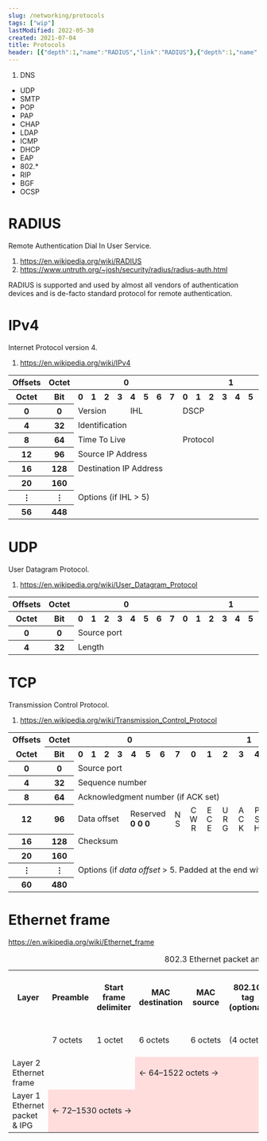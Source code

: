 ```yaml
---
slug: /networking/protocols
tags: ["wip"]
lastModified: 2022-05-30
created: 2021-07-04
title: Protocols
header: [{"depth":1,"name":"RADIUS","link":"RADIUS"},{"depth":1,"name":"IPv4","link":"IPv4"},{"depth":1,"name":"UDP","link":"UDP"},{"depth":1,"name":"TCP","link":"TCP"},{"depth":1,"name":"Ethernet frame","link":"Ethernet-frame"}]
---
```


1. DNS
- UDP
- SMTP
- POP
- PAP
- CHAP
- LDAP
- ICMP
- DHCP
- EAP
- 802.*
- RIP
- BGF
- OCSP

# RADIUS
Remote Authentication Dial In User Service.

1. https://en.wikipedia.org/wiki/RADIUS
2. https://www.untruth.org/~josh/security/radius/radius-auth.html

RADIUS is supported and used by almost all vendors of authentication devices and is de-facto standard protocol for remote authentication.

# IPv4
Internet Protocol version 4.

1. https://en.wikipedia.org/wiki/IPv4

<table class="no-padding">
<tbody><tr>
<th>Offsets
</th>
<th>Octet
</th>
<th colspan="8">0
</th>
<th colspan="8">1
</th>
<th colspan="8">2
</th>
<th colspan="8">3
</th></tr>
<tr>
<th>Octet
</th>
<th>Bit
</th>
<th style="width:2.6%;">0
</th>
<th style="width:2.6%;">1
</th>
<th style="width:2.6%;">2
</th>
<th style="width:2.6%;">3
</th>
<th style="width:2.6%;">4
</th>
<th style="width:2.6%;">5
</th>
<th style="width:2.6%;">6
</th>
<th style="width:2.6%;">7
</th>
<th style="width:2.6%;">0
</th>
<th style="width:2.6%;">1
</th>
<th style="width:2.6%;">2
</th>
<th style="width:2.6%;">3
</th>
<th style="width:2.6%;">4
</th>
<th style="width:2.6%;">5
</th>
<th style="width:2.6%;">6
</th>
<th style="width:2.6%;">7
</th>
<th style="width:2.6%;">0
</th>
<th style="width:2.6%;">1
</th>
<th style="width:2.6%;">2
</th>
<th style="width:2.6%;">3
</th>
<th style="width:2.6%;">4
</th>
<th style="width:2.6%;">5
</th>
<th style="width:2.6%;">6
</th>
<th style="width:2.6%;">7
</th>
<th style="width:2.6%;">0
</th>
<th style="width:2.6%;">1
</th>
<th style="width:2.6%;">2
</th>
<th style="width:2.6%;">3
</th>
<th style="width:2.6%;">4
</th>
<th style="width:2.6%;">5
</th>
<th style="width:2.6%;">6
</th>
<th style="width:2.6%;">7
</th></tr>
<tr>
<th>0
</th>
<th>0
</th>
<td colspan="4">Version
</td>
<td colspan="4">IHL
</td>
<td colspan="6">DSCP
</td>
<td colspan="2">ECN
</td>
<td colspan="16">Total Length
</td></tr>
<tr>
<th>4
</th>
<th>32
</th>
<td colspan="16">Identification
</td>
<td colspan="3">Flags
</td>
<td colspan="13">Fragment Offset
</td></tr>
<tr>
<th>8
</th>
<th>64
</th>
<td colspan="8">Time To Live
</td>
<td colspan="8">Protocol
</td>
<td colspan="16">Header Checksum
</td></tr>
<tr>
<th>12
</th>
<th>96
</th>
<td colspan="32">Source IP Address
</td></tr>
<tr>
<th>16
</th>
<th>128
</th>
<td colspan="32">Destination IP Address
</td></tr>
<tr>
<th>20
</th>
<th>160
</th>
<td colspan="32" rowspan="3">Options (if IHL &gt; 5)
</td></tr>
<tr>
<th>⋮
</th>
<th>⋮
</th></tr>
<tr>
<th>56
</th>
<th>448
</th></tr></tbody></table>

# UDP
User Datagram Protocol.

1. https://en.wikipedia.org/wiki/User_Datagram_Protocol

<table class="no-padding">
<tbody><tr>
<th>Offsets
</th>
<th>Octet </th>
<th colspan="8">0
</th>
<th colspan="8">1
</th>
<th colspan="8">2
</th>
<th colspan="8">3
</th></tr>
<tr>
<th>Octet </th>
<th>Bit</th>
<th>0</th>
<th>1</th>
<th>2</th>
<th>3</th>
<th>4</th>
<th>5</th>
<th>6</th>
<th>7</th>
<th>0</th>
<th>1</th>
<th>2</span></th>
<th>3</span></th>
<th>4</span></th>
<th>5</span></th>
<th>6</span></th>
<th>7</span></th>
<th>0</span></th>
<th>1</span></th>
<th>2</span></th>
<th>3</span></th>
<th>4</span></th>
<th>5</span></th>
<th>6</span></th>
<th>7</span></th>
<th>0</span></th>
<th>1</span></th>
<th>2</span></th>
<th>3</span></th>
<th>4</span></th>
<th>5</span></th>
<th>6</span></th>
<th>7</span>
</th></tr>
<tr>
<th>0
</th>
<th>0
</th>
<td colspan="16" >Source port</td>
<td colspan="16">Destination port
</td></tr>
<tr>
<th>4
</th>
<th>32 </th>
<td colspan="16">Length</td>
<td colspan="16">Checksum
</td></tr></tbody></table>

# TCP
Transmission Control Protocol.

1. https://en.wikipedia.org/wiki/Transmission_Control_Protocol

<table class="no-padding">
  <tbody>
    <tr>
      <th>Offsets</th>
      <th>Octet</th>
      <th colspan="8">0</th>
      <th colspan="8">1</th>
      <th colspan="8">2</th>
      <th colspan="8">3</th>
    </tr>
    <tr>
      <th style="border-top: none">Octet</th>
      <th>Bit</th>
      <th>0</th>
      <th>1</th>
      <th>2</th>
      <th>3</th>
      <th>4</th>
      <th>5</th>
      <th>6</th>
      <th>7</th>
      <th>0</th>
      <th>1</th>
      <th>2</th>
      <th>3</th>
      <th>4</th>
      <th>5</th>
      <th>6</th>
      <th>7</th>
      <th>0</th>
      <th>1</th>
      <th>2</th>
      <th>3</th>
      <th>4</th>
      <th>5</th>
      <th>6</th>
      <th>7</th>
      <th>0</th>
      <th>1</th>
      <th>2</th>
      <th>3</th>
      <th>4</th>
      <th>5</th>
      <th>6</th>
      <th>7</th>
    </tr>
    <tr>
      <th>0</th>
      <th>0</th>
      <td colspan="16">Source port</td>
      <td colspan="16">Destination port</td>
    </tr>
    <tr>
      <th>4</th>
      <th>32</th>
      <td colspan="32">Sequence number</td>
    </tr>
    <tr>
      <th>8</th>
      <th>64</th>
      <td colspan="32">Acknowledgment number (if ACK set)</td>
    </tr>
    <tr>
      <th>12</th>
      <th>96</th>
      <td colspan="4">Data offset</td>
      <td colspan="3">Reserved<br /><b>0 0 0</b></td>
      <td>
        <div
          style="
            writing-mode: vertical-lr;
            text-orientation: upright;
            letter-spacing: -0.12em;
            line-height: 1em;
            width: 1em;
          "
        >
          NS
        </div>
      </td>
      <td>
        <div
          style="
            writing-mode: vertical-lr;
            text-orientation: upright;
            letter-spacing: -0.12em;
            line-height: 1em;
            width: 1em;
          "
        >
          CWR
        </div>
      </td>
      <td>
        <div
          style="
            writing-mode: vertical-lr;
            text-orientation: upright;
            letter-spacing: -0.12em;
            line-height: 1em;
            width: 1em;
          "
        >
          ECE
        </div>
      </td>
      <td>
        <div
          style="
            writing-mode: vertical-lr;
            text-orientation: upright;
            letter-spacing: -0.12em;
            line-height: 1em;
            width: 1em;
          "
        >
          URG
        </div>
      </td>
      <td>
        <div
          style="
            writing-mode: vertical-lr;
            text-orientation: upright;
            letter-spacing: -0.12em;
            line-height: 1em;
            width: 1em;
          "
        >
          ACK
        </div>
      </td>
      <td>
        <div
          style="
            writing-mode: vertical-lr;
            text-orientation: upright;
            letter-spacing: -0.12em;
            line-height: 1em;
            width: 1em;
          "
        >
          PSH
        </div>
      </td>
      <td>
        <div
          style="
            writing-mode: vertical-lr;
            text-orientation: upright;
            letter-spacing: -0.12em;
            line-height: 1em;
            width: 1em;
          "
        >
          RST
        </div>
      </td>
      <td>
        <div
          style="
            writing-mode: vertical-lr;
            text-orientation: upright;
            letter-spacing: -0.12em;
            line-height: 1em;
            width: 1em;
          "
        >
          SYN
        </div>
      </td>
      <td>
        <div
          style="
            writing-mode: vertical-lr;
            text-orientation: upright;
            letter-spacing: -0.12em;
            line-height: 1em;
            width: 1em;
          "
        >
          FIN
        </div>
      </td>
      <td colspan="16">Window Size</td>
    </tr>
    <tr>
      <th>16</th>
      <th>128</th>
      <td colspan="16">Checksum</td>
      <td colspan="16">Urgent pointer (if URG set)</td>
    </tr>
    <tr>
      <th>20<br /></th>
      <th>160<br /></th>
      <td colspan="32" rowspan="3">
        Options (if <i>data offset</i> &gt; 5. Padded at the end with "0" bits
        if necessary.)<br />
      </td>
    </tr>
    <tr>
      <th>⋮</th>
      <th>⋮</th>
    </tr>
    <tr>
      <th>60</th>
      <th>480</th>
    </tr>
  </tbody>
</table>


# Ethernet frame
https://en.wikipedia.org/wiki/Ethernet_frame


<table class="no-padding" >
<caption>802.3 Ethernet packet and frame structure
</caption>
<tbody><tr>
<th>Layer</th>
<th>Preamble</th>
<th>Start frame delimiter</th>
<th>MAC destination</th>
<th>MAC source</th>
<th>802.1Q tag (optional)</th>
<th>Ethertype (Ethernet&nbsp;II) or&nbsp;length (IEEE&nbsp;802.3)</th>
<th>Payload</th>
<th>Frame check sequence (32‑bit CRC)</th>
<th>Interpacket&nbsp;gap
</th></tr>
<tr>
<td>
</td>
<td>7 octets</td>
<td>1 octet</td>
<td>6 octets</td>
<td>6&nbsp;octets</td>
<td>(4 octets)</td>
<td>2 octets</td>
<td>46-1500 octets</td>
<td><span class="nowrap">4 octets</span></td>
<td>12 octets
</td></tr>
<tr>
<td>Layer 2 Ethernet frame
</td>
<td colspan="2"></td>
<td colspan="6" style="background: rgb(255, 221, 221) none repeat scroll 0% 0%; --darkreader-inline-bgcolor: #3a100e; --darkreader-inline-bgimage: none;" data-darkreader-inline-bgcolor="" data-darkreader-inline-bgimage=""><span class="nowrap">← 64–1522 octets →</span></td>
<td>
</td></tr>
<tr>
<td>Layer 1 Ethernet packet &amp; IPG
</td>
<td colspan="8" style="background: rgb(255, 221, 221) none repeat scroll 0% 0%; --darkreader-inline-bgcolor: #3a100e; --darkreader-inline-bgimage: none;" data-darkreader-inline-bgcolor="" data-darkreader-inline-bgimage=""><span class="nowrap">← 72–1530 octets →</span></td>
<td style="background: rgb(255, 221, 221) none repeat scroll 0% 0%; --darkreader-inline-bgcolor: #3a100e; --darkreader-inline-bgimage: none;" data-darkreader-inline-bgcolor="" data-darkreader-inline-bgimage="">← 12 octets&nbsp;→
</td></tr></tbody></table>